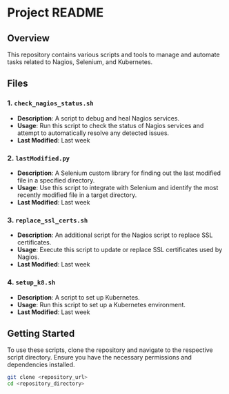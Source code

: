 # Project README

## Overview

This repository contains various scripts and tools to manage and automate tasks related to Nagios, Selenium, and Kubernetes.

## Files

### 1. `check_nagios_status.sh`
- **Description**: A script to debug and heal Nagios services.
- **Usage**: Run this script to check the status of Nagios services and attempt to automatically resolve any detected issues.
- **Last Modified**: Last week

### 2. `lastModified.py`
- **Description**: A Selenium custom library for finding out the last modified file in a specified directory.
- **Usage**: Use this script to integrate with Selenium and identify the most recently modified file in a target directory.
- **Last Modified**: Last week

### 3. `replace_ssl_certs.sh`
- **Description**: An additional script for the Nagios script to replace SSL certificates.
- **Usage**: Execute this script to update or replace SSL certificates used by Nagios.
- **Last Modified**: Last week

### 4. `setup_k8.sh`
- **Description**: A script to set up Kubernetes.
- **Usage**: Run this script to set up a Kubernetes environment.
- **Last Modified**: Last week

## Getting Started

To use these scripts, clone the repository and navigate to the respective script directory. Ensure you have the necessary permissions and dependencies installed.

```bash
git clone <repository_url>
cd <repository_directory>
